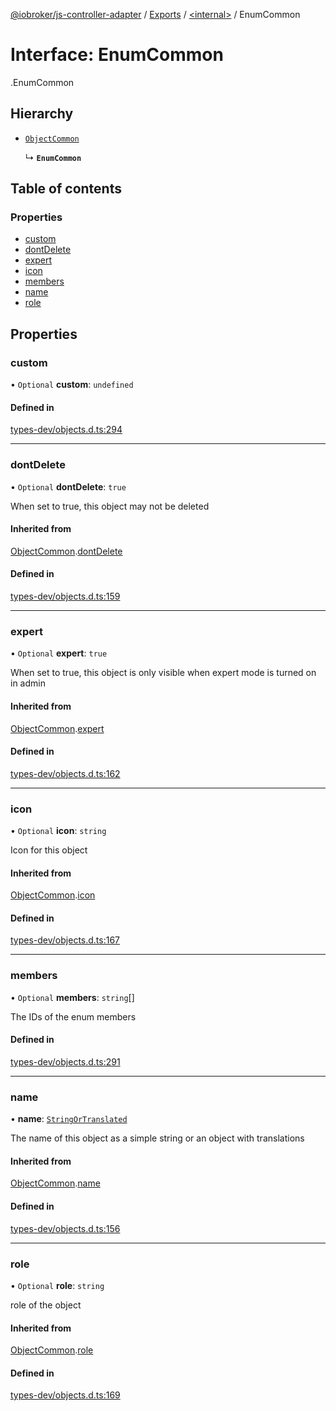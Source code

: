 [@iobroker/js-controller-adapter](../README.md) / [Exports](../modules.md) / [<internal\>](../modules/internal_.md) / EnumCommon

# Interface: EnumCommon

[<internal>](../modules/internal_.md).EnumCommon

## Hierarchy

- [`ObjectCommon`](internal_.ObjectCommon.md)

  ↳ **`EnumCommon`**

## Table of contents

### Properties

- [custom](internal_.EnumCommon.md#custom)
- [dontDelete](internal_.EnumCommon.md#dontdelete)
- [expert](internal_.EnumCommon.md#expert)
- [icon](internal_.EnumCommon.md#icon)
- [members](internal_.EnumCommon.md#members)
- [name](internal_.EnumCommon.md#name)
- [role](internal_.EnumCommon.md#role)

## Properties

### custom

• `Optional` **custom**: `undefined`

#### Defined in

[types-dev/objects.d.ts:294](https://github.com/ioBroker/ioBroker.js-controller/blob/63f32473/packages/types-dev/objects.d.ts#L294)

___

### dontDelete

• `Optional` **dontDelete**: ``true``

When set to true, this object may not be deleted

#### Inherited from

[ObjectCommon](internal_.ObjectCommon.md).[dontDelete](internal_.ObjectCommon.md#dontdelete)

#### Defined in

[types-dev/objects.d.ts:159](https://github.com/ioBroker/ioBroker.js-controller/blob/63f32473/packages/types-dev/objects.d.ts#L159)

___

### expert

• `Optional` **expert**: ``true``

When set to true, this object is only visible when expert mode is turned on in admin

#### Inherited from

[ObjectCommon](internal_.ObjectCommon.md).[expert](internal_.ObjectCommon.md#expert)

#### Defined in

[types-dev/objects.d.ts:162](https://github.com/ioBroker/ioBroker.js-controller/blob/63f32473/packages/types-dev/objects.d.ts#L162)

___

### icon

• `Optional` **icon**: `string`

Icon for this object

#### Inherited from

[ObjectCommon](internal_.ObjectCommon.md).[icon](internal_.ObjectCommon.md#icon)

#### Defined in

[types-dev/objects.d.ts:167](https://github.com/ioBroker/ioBroker.js-controller/blob/63f32473/packages/types-dev/objects.d.ts#L167)

___

### members

• `Optional` **members**: `string`[]

The IDs of the enum members

#### Defined in

[types-dev/objects.d.ts:291](https://github.com/ioBroker/ioBroker.js-controller/blob/63f32473/packages/types-dev/objects.d.ts#L291)

___

### name

• **name**: [`StringOrTranslated`](../modules/internal_.md#stringortranslated)

The name of this object as a simple string or an object with translations

#### Inherited from

[ObjectCommon](internal_.ObjectCommon.md).[name](internal_.ObjectCommon.md#name)

#### Defined in

[types-dev/objects.d.ts:156](https://github.com/ioBroker/ioBroker.js-controller/blob/63f32473/packages/types-dev/objects.d.ts#L156)

___

### role

• `Optional` **role**: `string`

role of the object

#### Inherited from

[ObjectCommon](internal_.ObjectCommon.md).[role](internal_.ObjectCommon.md#role)

#### Defined in

[types-dev/objects.d.ts:169](https://github.com/ioBroker/ioBroker.js-controller/blob/63f32473/packages/types-dev/objects.d.ts#L169)
